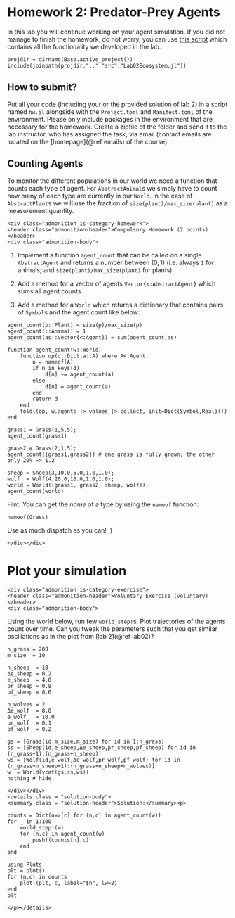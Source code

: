 # Homework 2: Predator-Prey Agents

In this lab you will continue working on your agent simulation. If you did not
manage to finish the homework, do not worry, you can use [this
script](https://github.com/JuliaTeachingCTU/Scientific-Programming-in-Julia/blob/master/src/Lab02Ecosystem.jl)
which contains all the functionality we developed in the lab.
```@setup hw02
projdir = dirname(Base.active_project())
include(joinpath(projdir,"..","src","Lab02Ecosystem.jl"))
```

## How to submit?

Put all your code (including your or the provided solution of lab 2) in a
script named `hw.jl` alongside with the `Project.toml` and `Manifest.toml` of
the environment. Please only include packages in the environment that are
necessary for the homework.  Create a zipfile of the folder and send it to the
lab instructor, who has assigned the task, via email (contact emails are
located on the [homepage](@ref emails) of the course).


## Counting Agents

To monitor the different populations in our world we need a function that
counts each type of agent. For `AbstractAnimal`s we simply have to count how
many of each type are currently in our `World`. In the case of `AbstractPlant`s
we will use the fraction of `size(plant)/max_size(plant)` as a measurement
quantity.

```@raw html
<div class="admonition is-category-homework">
<header class="admonition-header">Compulsory Homework (2 points)</header>
<div class="admonition-body">
```
1. Implement a function `agent_count` that can be called on a single
   `AbstractAgent` and returns a number between $(0,1)$ (i.e. always `1` for animals;
   and `size(plant)/max_size(plant)` for plants).

2. Add a method for a vector of agents `Vector{<:AbstractAgent}` which sums all
   agent counts.

3. Add a method for a `World` which returns a dictionary
   that contains pairs of `Symbol`s and the agent count like below:

```@setup hw02
agent_count(p::Plant) = size(p)/max_size(p)
agent_count(::Animal) = 1
agent_count(as::Vector{<:Agent}) = sum(agent_count,as)

function agent_count(w::World)
    function op(d::Dict,a::A) where A<:Agent
        n = nameof(A)
        if n in keys(d)
            d[n] += agent_count(a)
        else
            d[n] = agent_count(a)
        end
        return d
    end
    foldl(op, w.agents |> values |> collect, init=Dict{Symbol,Real}())
end
```

```@repl hw02
grass1 = Grass(1,5,5);
agent_count(grass1)

grass2 = Grass(2,1,5);
agent_count([grass1,grass2]) # one grass is fully grown; the other only 20% => 1.2

sheep = Sheep(3,10.0,5.0,1.0,1.0);
wolf  = Wolf(4,20.0,10.0,1.0,1.0);
world = World([grass1, grass2, sheep, wolf]);
agent_count(world)
```

Hint: You can get the *name* of a type by using the `nameof` function:
```@repl hw02
nameof(Grass)
```
Use as much dispatch as you can! ;)
```@raw html
</div></div>
```

# Plot your simulation

```@raw html
<div class="admonition is-category-exercise">
<header class="admonition-header">Voluntary Exercise (voluntary)</header>
<div class="admonition-body">
```
Using the world below, run few `world_step!`s.  Plot trajectories of the agents
count over time. Can you tweak the parameters such that you get similar oscillations
as in the plot from [lab 2](@ref lab02)?
```@example hw02
n_grass = 200
m_size  = 10

n_sheep  = 10
Δe_sheep = 0.2
e_sheep  = 4.0
pr_sheep = 0.8
pf_sheep = 0.6

n_wolves = 2
Δe_wolf  = 8.0
e_wolf   = 10.0
pr_wolf  = 0.1
pf_wolf  = 0.2

gs = [Grass(id,m_size,m_size) for id in 1:n_grass]
ss = [Sheep(id,e_sheep,Δe_sheep,pr_sheep,pf_sheep) for id in (n_grass+1):(n_grass+n_sheep)]
ws = [Wolf(id,e_wolf,Δe_wolf,pr_wolf,pf_wolf) for id in (n_grass+n_sheep+1):(n_grass+n_sheep+n_wolves)]
w  = World(vcat(gs,ss,ws))
nothing # hide
```
```@raw html
</div></div>
<details class = "solution-body">
<summary class = "solution-header">Solution:</summary><p>
```

```@example hw02
counts = Dict(n=>[c] for (n,c) in agent_count(w))
for _ in 1:100
    world_step!(w)
    for (n,c) in agent_count(w)
        push!(counts[n],c)
    end
end

using Plots
plt = plot()
for (n,c) in counts
    plot!(plt, c, label="$n", lw=2)
end
plt
```

```@raw html
</p></details>
```
